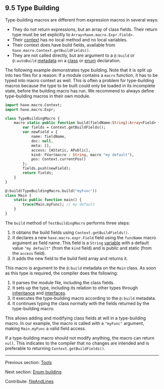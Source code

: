 ## 9.5 Type Building

Type-building macros are different from expression macros in several ways:



* They do not return expressions, but an array of class fields. Their return type must be set explicitly to `Array<haxe.macro.Expr.Field>`.
* Their [context](macro-context.md) has no local method and no local variables.
* Their context does have build fields, available from `haxe.macro.Context.getBuildFields()`.
* They are not called directly, but are argument to a `@:build` or `@:autoBuild` [metadata](lf-metadata.md) on a [class](types-class-instance.md) or [enum](types-enum-instance.md) declaration.



The following example demonstrates type building. Note that it is split up into two files for a reason: If a module contains a `macro` function, it has to be typed into macro context as well. This is often a problem for type-building macros because the type to be built could only be loaded in its incomplete state, before the building macro has run. We recommend to always define type-building macros in their own module.

```haxe
import haxe.macro.Context;
import haxe.macro.Expr;

class TypeBuildingMacro {
	macro static public function build(fieldName:String):Array<Field> {
		var fields = Context.getBuildFields();
		var newField = {
			name: fieldName,
			doc: null,
			meta: [],
			access: [AStatic, APublic],
			kind: FVar(macro : String, macro "my default"),
			pos: Context.currentPos()
		};
		fields.push(newField);
		return fields;
	}
}
```
```haxe
@:build(TypeBuildingMacro.build("myFunc"))
class Main {
	static public function main() {
		trace(Main.myFunc); // my default
	}
}
```

The `build` method of `TestBuildingMacro` performs three steps:



1. It obtains the build fields using `Context.getBuildFields()`.
2. It declares a new `haxe.macro.expr.Field` field using the `funcName` macro argument as field name. This field is a `String` [variable](class-field-variable.md) with a default value `"my default"` (from the `kind` field) and is public and static (from the `access` field).
3. It adds the new field to the build field array and returns it.



This macro is argument to the `@:build` metadata on the `Main` class. As soon as this type is required, the compiler does the following:



1. It parses the module file, including the class fields.
2. It sets up the type, including its relation to other types through [inheritance](types-class-inheritance.md) and [interfaces](types-interfaces.md).
3. It executes the type-building macro according to the `@:build` metadata.
4. It continues typing the class normally with the fields returned by the type-building macro.



This allows adding and modifying class fields at will in a type-building macro. In our example, the macro is called with a `"myFunc"` argument, making `Main.myFunc` a valid field access.

If a type-building macro should not modify anything, the macro can return `null`. This indicates to the compiler that no changes are intended and is preferable to returning `Context.getBuildFields()`.

---

Previous section: [Tools](macro-tools.md)

Next section: [Enum building](macro-enum-building.md)

Contribute: [fileAndLines](https://github.com/HaxeFoundation/HaxeManual/blob/master/09-macros.tex#L153-153)